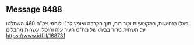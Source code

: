## Message 8488

פעלו בנחישות, במקצועיות וקור רוח, תוך הקרבה ואומץ לב":
לוחמי צק"ח 460 השתלטו על תשתית טרור בביתו של מח"ט העיר עזה וחיסלו עשרות מחבלים
https://www.idf.il/168731

